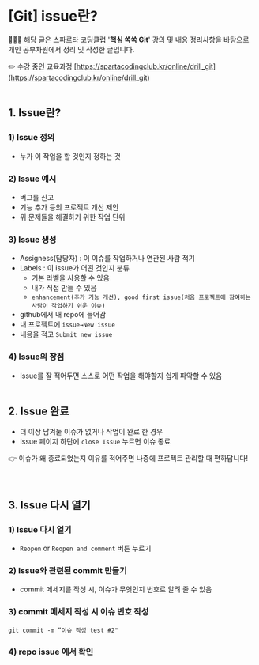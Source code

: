 [Git] issue란?
===============

👩🏻‍💻 해당 글은 스파르타 코딩클럽  '****핵심 쏙쏙 Git****' 강의 및 내용 정리사항을 바탕으로 개인 공부차원에서 정리 및 작성한 글입니다. 

✏️ 수강 중인 교육과정 [https://spartacodingclub.kr/online/drill_git](https://spartacodingclub.kr/online/drill_git)
<br/><br/>

## 1. Issue란?

### 1) Issue 정의

- 누가 이 작업을 할 것인지 정하는 것

### 2) Issue 예시

- 버그를 신고
- 기능 추가 등의 프로젝트 개선 제안
- 위 문제들을 해결하기 위한 작업 단위

### 3) Issue 생성

- Assigness(담당자) : 이 이슈를 작업하거나 연관된 사람 적기
- Labels : 이 issue가 어떤 것인지 분류
    - 기본 라벨을 사용할 수 있음
    - 내가 직접 만들 수 있음
    - `enhancement(추가 기능 개선), good first issue(처음 프로젝트에 참여하는 사람이 작업하기 쉬운 이슈)`
- github에서 내 repo에 들어감
- 내 프로젝트에 `issue→New issue`
- 내용을 적고 `Submit new issue`

### 4) Issue의 장점

- Issue를 잘 적어두면 스스로 어떤 작업을 해야할지 쉽게 파악할 수 있음
<br/><br/>

## 2. Issue 완료

- 더 이상 남겨둘 이슈가 없거나 작업이 완료 한 경우
- Issue 페이지 하단에 `close Issue` 누르면 이슈 종료

<aside>
👉 이슈가 왜 종료되었는지 이유를 적어주면 나중에 프로젝트 관리할 때 편하답니다!

</aside>
<br/><br/>

## 3. Issue 다시 열기

### 1) Issue 다시 열기

- `Reopen` or `Reopen and comment` 버튼 누르기

### 2) Issue와 관련된 commit 만들기

- commit 메세지를 작성 시, 이슈가 무엇인지 번호로 알려 줄 수 있음

### 3) commit 메세지 작성 시 이슈 번호 작성

`git commit -m “이슈 작성 test #2"` 

### 4) repo issue 에서 확인
